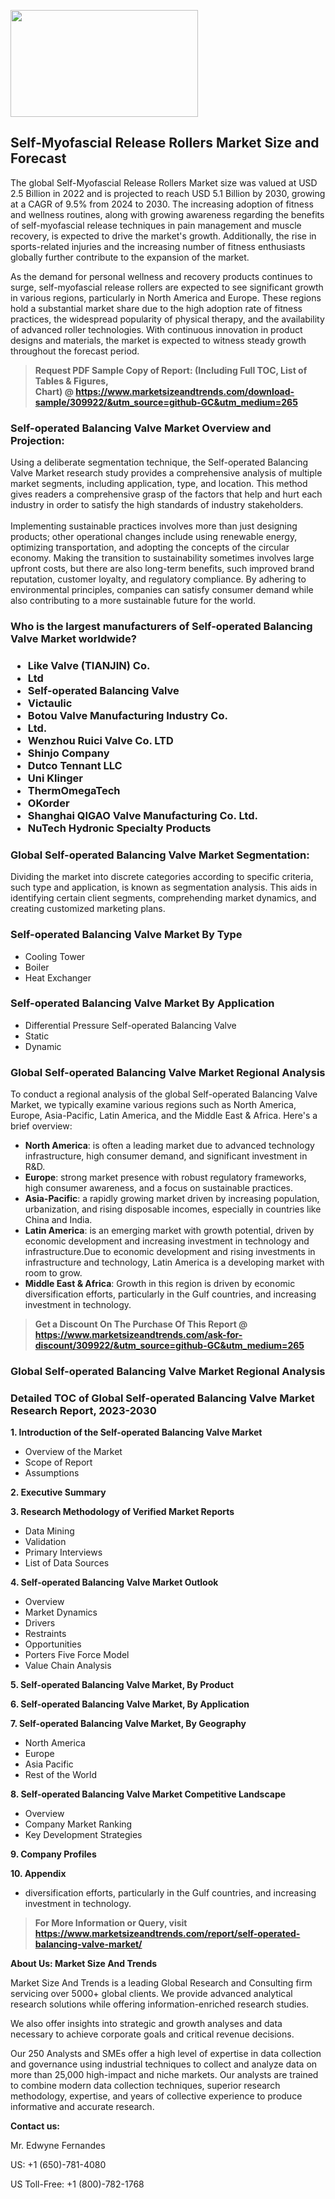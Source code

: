 <p><img class="alignnone size-medium wp-image-20088" src="https://ffe5etoiles.com/wp-content/uploads/2024/12/MST1-300x171.png" alt="" width="300" height="171" /></p><h2>Self-Myofascial Release Rollers Market Size and Forecast</h2><p>The global Self-Myofascial Release Rollers Market size was valued at USD 2.5 Billion in 2022 and is projected to reach USD 5.1 Billion by 2030, growing at a CAGR of 9.5% from 2024 to 2030. The increasing adoption of fitness and wellness routines, along with growing awareness regarding the benefits of self-myofascial release techniques in pain management and muscle recovery, is expected to drive the market's growth. Additionally, the rise in sports-related injuries and the increasing number of fitness enthusiasts globally further contribute to the expansion of the market.</p><p>As the demand for personal wellness and recovery products continues to surge, self-myofascial release rollers are expected to see significant growth in various regions, particularly in North America and Europe. These regions hold a substantial market share due to the high adoption rate of fitness practices, the widespread popularity of physical therapy, and the availability of advanced roller technologies. With continuous innovation in product designs and materials, the market is expected to witness steady growth throughout the forecast period.</p></p><blockquote id="" class=""><strong>Request PDF Sample Copy of Report: (Including Full TOC, List of Tables &amp; Figures, Chart)&nbsp;@&nbsp;<strong><a href="https://www.marketsizeandtrends.com/download-sample/309922/&utm_source=github-GC&utm_medium=265" target="_blank">https://www.marketsizeandtrends.com/download-sample/309922/&utm_source=github-GC&utm_medium=265</a></strong></strong></blockquote><h3 id="" class="">Self-operated Balancing Valve Market&nbsp;Overview and Projection:</h3><p id="" class="">Using a deliberate segmentation technique, the Self-operated Balancing Valve Market research study provides a comprehensive analysis of multiple market segments, including application, type, and location. This method gives readers a comprehensive grasp of the factors that help and hurt each industry in order to satisfy the high standards of industry stakeholders. <br /> <br />Implementing sustainable practices involves more than just designing products; other operational changes include using renewable energy, optimizing transportation, and adopting the concepts of the circular economy. Making the transition to sustainability sometimes involves large upfront costs, but there are also long-term benefits, such improved brand reputation, customer loyalty, and regulatory compliance. By adhering to environmental principles, companies can satisfy consumer demand while also contributing to a more sustainable future for the world.</p><h3 id="" class="">Who is the largest manufacturers of&nbsp;Self-operated Balancing Valve Market worldwide?</h3><h3 class=""><p><ul><li>Like Valve (TIANJIN) Co. </li><li> Ltd </li><li> Self-operated Balancing Valve </li><li> Victaulic </li><li> Botou Valve Manufacturing Industry Co. </li><li> Ltd. </li><li> Wenzhou Ruici Valve Co. LTD </li><li> Shinjo Company </li><li> Dutco Tennant LLC </li><li> Uni Klinger </li><li> ThermOmegaTech </li><li> OKorder </li><li> Shanghai QIGAO Valve Manufacturing Co. Ltd. </li><li> NuTech Hydronic Specialty Products</li></ul></p></h3><h3 id="" class="">Global&nbsp;Self-operated Balancing Valve Market Segmentation:</h3><p id="" class="">Dividing the market into discrete categories according to specific criteria, such type and application, is known as segmentation analysis. This aids in identifying certain client segments, comprehending market dynamics, and creating customized marketing plans.</p><h3 id="" class="">Self-operated Balancing Valve Market&nbsp;By Type</h3><p><p><ul><li>Cooling Tower</li><li> Boiler</li><li> Heat Exchanger</p></li></ul></p></p><h3 id="" class="">Self-operated Balancing Valve Market&nbsp;By Application</h3><p class=""><p><ul><li>Differential Pressure Self-operated Balancing Valve</li><li> Static</li><li> Dynamic</li></ul></p></p><h3 id="" class="">Global Self-operated Balancing Valve Market Regional Analysis</h3><p id="" class="">To conduct a regional analysis of the global Self-operated Balancing Valve Market, we typically examine various regions such as North America, Europe, Asia-Pacific, Latin America, and the Middle East &amp; Africa. Here's a brief overview:</p><ul><li><strong>North America</strong>: is often a leading market due to advanced technology infrastructure, high consumer demand, and significant investment in R&amp;D.</li><li><strong>Europe</strong>: strong market presence with robust regulatory frameworks, high consumer awareness, and a focus on sustainable practices.</li><li><strong>Asia-Pacific</strong>: a rapidly growing market driven by increasing population, urbanization, and rising disposable incomes, especially in countries like China and India.</li><li><strong>Latin America</strong>: is an emerging market with growth potential, driven by economic development and increasing investment in technology and infrastructure.Due to economic development and rising investments in infrastructure and technology, Latin America is a developing market with room to grow.</li><li><strong>Middle East &amp; Africa</strong>: Growth in this region is driven by economic diversification efforts, particularly in the Gulf countries, and increasing investment in technology.</li></ul><blockquote id="" class=""><strong>Get a Discount On The Purchase Of This Report @ <strong><a href="https://www.marketsizeandtrends.com/ask-for-discount/309922/&utm_source=github-GC&utm_medium=265" target="_blank">https://www.marketsizeandtrends.com/ask-for-discount/309922/&utm_source=github-GC&utm_medium=265</a></strong></strong></blockquote><h3 id="" class="">Global Self-operated Balancing Valve Market Regional Analysis</h3><h3 id="" class="">Detailed TOC of Global Self-operated Balancing Valve Market Research Report, 2023-2030</h3><p id="" class=""><strong>1. Introduction of the Self-operated Balancing Valve Market</strong></p><ul><li>Overview of the Market</li><li>Scope of Report</li><li>Assumptions</li></ul><p id="" class=""><strong>2. Executive Summary</strong></p><p id="" class=""><strong>3. Research Methodology of Verified Market Reports</strong></p><ul><li>Data Mining</li><li>Validation</li><li>Primary Interviews</li><li>List of Data Sources</li></ul><p id="" class=""><strong>4. Self-operated Balancing Valve Market Outlook</strong></p><ul><li>Overview</li><li>Market Dynamics</li><li>Drivers</li><li>Restraints</li><li>Opportunities</li><li>Porters Five Force Model</li><li>Value Chain Analysis</li></ul><p id="" class=""><strong>5. Self-operated Balancing Valve Market, By Product</strong></p><p id="" class=""><strong>6. Self-operated Balancing Valve Market, By Application</strong></p><p id="" class=""><strong>7. Self-operated Balancing Valve Market, By Geography</strong></p><ul><li>North America</li><li>Europe</li><li>Asia Pacific</li><li>Rest of the World</li></ul><p id="" class=""><strong>8. Self-operated Balancing Valve Market Competitive Landscape</strong></p><ul><li>Overview</li><li>Company Market Ranking</li><li>Key Development Strategies</li></ul><p id="" class=""><strong>9. Company Profiles</strong></p><p id="" class=""><strong>10. Appendix</strong></p><ul><li>diversification efforts, particularly in the Gulf countries, and increasing investment in technology.</li></ul><blockquote id="" class=""><strong>For More Information or Query, visit <strong><strong><a href="https://www.marketsizeandtrends.com/report/self-operated-balancing-valve-market/" target="_blank">https://www.marketsizeandtrends.com/report/self-operated-balancing-valve-market/</a></strong></strong></strong></blockquote><p id="" class=""><strong>About Us: Market Size And Trends</strong></p><p id="" class="">Market Size And Trends is a leading Global Research and Consulting firm servicing over 5000+ global clients. We provide advanced analytical research solutions while offering information-enriched research studies.</p><p id="" class="">We also offer insights into strategic and growth analyses and data necessary to achieve corporate goals and critical revenue decisions.</p><p id="" class="">Our 250 Analysts and SMEs offer a high level of expertise in data collection and governance using industrial techniques to collect and analyze data on more than 25,000 high-impact and niche markets. Our analysts are trained to combine modern data collection techniques, superior research methodology, expertise, and years of collective experience to produce informative and accurate research.</p><p id="" class=""><strong>Contact us:</strong></p><p id="" class="">Mr. Edwyne Fernandes</p><p id="" class="">US: +1 (650)-781-4080</p><p id="" class="">US Toll-Free: +1 (800)-782-1768</p>

